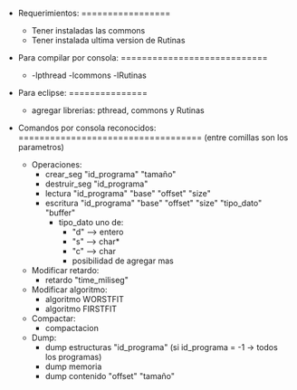 - Requerimientos:
=================
  - Tener instaladas las commons
  - Tener instalada ultima version de Rutinas

- Para compilar por consola:
============================
  - -lpthread -lcommons -lRutinas
  
- Para eclipse:
===============
  - agregar librerias: pthread, commons y Rutinas

- Comandos por consola reconocidos:
===================================
(entre comillas son los parametros)
  - Operaciones:
    - crear_seg "id_programa" "tamaño"
    - destruir_seg "id_programa"
    - lectura "id_programa" "base" "offset" "size"
    - escritura "id_programa" "base" "offset" "size" "tipo_dato" "buffer"
      - tipo_dato uno de:
        - "d" --> entero
        - "s" --> char*
        - "c" --> char
        - posibilidad de agregar mas
  - Modificar retardo:
    - retardo "time_miliseg"
  - Modificar algoritmo:
    - algoritmo WORSTFIT
    - algoritmo FIRSTFIT
  - Compactar:
    - compactacion
  - Dump:
    - dump estructuras "id_programa" (si id_programa = -1 -> todos los programas)
    - dump memoria
    - dump contenido "offset" "tamaño"
